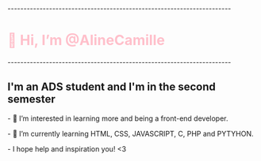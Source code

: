 <html>
  <body/>
----------------------------------------------------------------------
    <h1 style="color: pink">👋 Hi, I’m @AlineCamille</h1>
----------------------------------------------------------------------  
    <h2> I'm an ADS student and I'm in the second semester </h2>
  - 👀 I’m interested in learning more and being a front-end developer.
   <p> - 🌱 I’m currently learning HTML, CSS, JAVASCRIPT, C, PHP and PYTYHON.</p>
    <p>- I hope help and inspiration you! <3</p>

  </body/>
</html>

<!---
Linimochi/Linimochi is a ✨ special ✨ repository because its `README.md` (this file) appears on your GitHub profile.
You can click the Preview link to take a look at your changes.
--->
